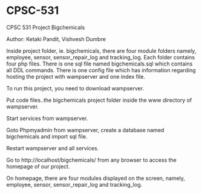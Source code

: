 # CPSC-531

CPSC 531 
Project Bigchemicals


Author: Ketaki Pandit, Vishvesh Dumbre      

Inside project folder, ie. bigchemicals, there are four module folders namely, employee, sensor, sensor_repair_log and tracking_log. Each folder contains four php files. There is one sql file named bigchemicals.sql which contains all DDL commands. There is one config file which has information regarding hosting the project with wampserver and one index file.

To run this project, you need to download wampserver.

Put code files..the bigchemicals project folder inside the www directory of wampserver.

Start services from wampserver.

Goto Phpmyadmin from wampserver, create a database named bigchemicals and import sql file.

Restart wampserver and all services.

Go to http://localhost/bigchemicals/ from any browser to access the homepage of our project.

On homepage, there are four modules displayed on the screen, namely, employee, sensor, sensor_repair_log and tracking_log.
